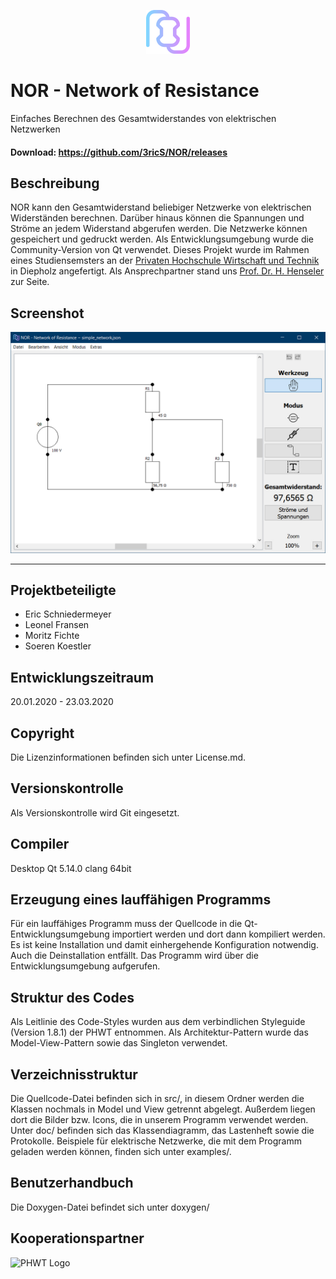 <p align="center">
  <img src="src/img/resistorLogo.svg" height="70">
</p>

NOR - Network of Resistance
===========================
Einfaches Berechnen des Gesamtwiderstandes von elektrischen Netzwerken

#### Download: https://github.com/3ricS/NOR/releases

## Beschreibung
NOR kann den Gesamtwiderstand beliebiger Netzwerke von elektrischen Widerständen berechnen.
Darüber hinaus können die Spannungen und Ströme an jedem Widerstand abgerufen werden.
Die Netzwerke können gespeichert und gedruckt werden.
Als Entwicklungsumgebung wurde die Community-Version von Qt verwendet. 
Dieses Projekt wurde im Rahmen eines Studiensemsters an der [Privaten Hochschule Wirtschaft und Technik](https://www.phwt.de/) in Diepholz angefertigt. Als Ansprechpartner stand uns [Prof. Dr. H. Henseler](https://www.phwt.de/weiterbildung/referenten/prof-dr-herwig-henseler/) zur Seite.

## Screenshot
<p align="center">
  <img src="doc/screenshots/screenshot_1.jpg">
</p>

---

## Projektbeteiligte
- Eric Schniedermeyer
- Leonel Fransen
- Moritz Fichte
- Soeren Koestler

## Entwicklungszeitraum
20.01.2020 - 23.03.2020

## Copyright
Die Lizenzinformationen befinden sich unter License.md.

## Versionskontrolle
Als Versionskontrolle wird Git eingesetzt.

## Compiler
Desktop Qt 5.14.0 clang 64bit

## Erzeugung eines lauffähigen Programms
Für ein lauffähiges Programm muss der Quellcode in die Qt-Entwicklungsumgebung importiert werden und dort dann kompiliert werden.
Es ist keine Installation und damit einhergehende Konfiguration notwendig. Auch die Deinstallation entfällt. Das Programm wird über die Entwicklungsumgebung aufgerufen.

## Struktur des Codes
Als Leitlinie des Code-Styles wurden aus dem verbindlichen Styleguide (Version 1.8.1) der PHWT entnommen. Als Architektur-Pattern wurde das Model-View-Pattern sowie das Singleton verwendet.

## Verzeichnisstruktur
Die Quellcode-Datei befinden sich in src/, in diesem Ordner werden die Klassen nochmals in Model und View getrennt abgelegt. Außerdem liegen dort die Bilder bzw. Icons, die in unserem Programm verwendet werden.
Unter doc/ befinden sich das Klassendiagramm, das Lastenheft sowie die Protokolle.
Beispiele für elektrische Netzwerke, die mit dem Programm geladen werden können, finden sich unter examples/.

## Benutzerhandbuch
Die Doxygen-Datei befindet sich unter doxygen/

## Kooperationspartner
![PHWT Logo](https://upload.wikimedia.org/wikipedia/commons/0/0f/Logo_PHWT.jpg)

